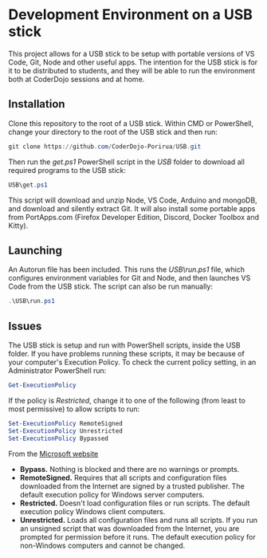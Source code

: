 # Development Environment on a USB stick

This project allows for a USB stick to be setup with portable versions of VS Code, Git, Node and other useful apps. The intention for the USB stick is for it to be distributed to students, and they will be able to run the environment both at CoderDojo sessions and at home.

## Installation

Clone this repository to the root of a USB stick. Within CMD or PowerShell, change your directory to the root of the USB stick and then run:

```powershell
git clone https://github.com/CoderDojo-Porirua/USB.git
```

Then run the _get.ps1_ PowerShell script in the _USB_ folder to download all required programs to the USB stick:

```powershell
USB\get.ps1
```

This script will download and unzip Node, VS Code, Arduino and mongoDB, and download and silently extract Git. It will also install some portable apps from PortApps.com (Firefox Developer Edition, Discord, Docker Toolbox and Kitty).

## Launching

An Autorun file has been included. This runs the _USB\run.ps1_ file, which configures environment variables for Git and Node, and then launches VS Code from the USB stick. The script can also be run manually:

```powershell
.\USB\run.ps1
```

## Issues

The USB stick is setup and run with PowerShell scripts, inside the USB folder. If you have problems running these scripts, it may be because of your computer's Execution Policy. To check the current policy setting, in an Administrator PowerShell run:

```powershell
Get-ExecutionPolicy
```

If the policy is _Restricted_, change it to one of the following (from least to most permissive) to allow scripts to run:

```powershell
Set-ExecutionPolicy RemoteSigned
Set-ExecutionPolicy Unrestricted
Set-ExecutionPolicy Bypassed
```

From the [Microsoft website](https://docs.microsoft.com/en-us/powershell/module/microsoft.powershell.security/set-executionpolicy)

- **Bypass.** Nothing is blocked and there are no warnings or prompts.
- **RemoteSigned.** Requires that all scripts and configuration files downloaded from the Internet are signed by a trusted publisher. The default execution policy for Windows server computers.
- **Restricted.** Doesn't load configuration files or run scripts. The default execution policy Windows client computers.
- **Unrestricted.** Loads all configuration files and runs all scripts. If you run an unsigned script that was downloaded from the Internet, you are prompted for permission before it runs. The default execution policy for non-Windows computers and cannot be changed.
